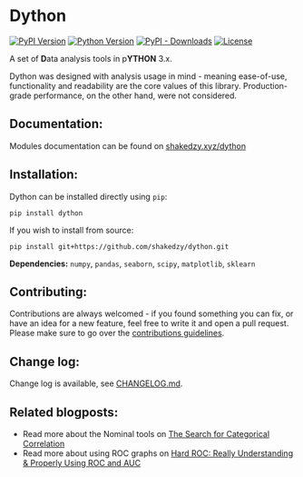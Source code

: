 # Dython

[![PyPI Version](https://img.shields.io/pypi/v/dython.svg)](https://pypi.org/project/dython/)
[![Python Version](https://img.shields.io/badge/python-3.5%2B-blue)](https://pypi.org/project/dython/)
[![PyPI - Downloads](https://img.shields.io/pypi/dm/dython)](https://pypi.org/project/dython/)
[![License](https://img.shields.io/pypi/l/dython.svg)](https://github.com/shakedzy/dython/blob/master/LICENSE)

A set of **D**ata analysis tools in p**YTHON** 3.x.

Dython was designed with analysis usage in mind - meaning ease-of-use, functionality and readability are the core 
values of this library. Production-grade performance, on the other hand, were not considered.

## Documentation:
Modules documentation can be found on [shakedzy.xyz/dython](http://shakedzy.xyz/dython)

## Installation:
Dython can be installed directly using `pip`:
```
pip install dython
```
If you wish to install from source:
```
pip install git+https://github.com/shakedzy/dython.git
```

**Dependencies:** `numpy`, `pandas`, `seaborn`, `scipy`, `matplotlib`, `sklearn`

## Contributing:
Contributions are always welcomed - if you found something you can fix, or have an idea for a new feature, feel free to write it and open a pull request. Please make sure to go over the [contributions guidelines](CONTRIBUTING.md).

## Change log:
Change log is available, see [CHANGELOG.md](CHANGELOG.md).

## Related blogposts:
* Read more about the Nominal tools on [The Search for Categorical Correlation](https://medium.com/@shakedzy/the-search-for-categorical-correlation-a1cf7f1888c9)
* Read more about using ROC graphs on [Hard ROC: Really Understanding & Properly Using ROC and AUC](https://medium.com/@shakedzy/hard-roc-really-understanding-and-properly-using-roc-and-auc-13413cf0dc24)
